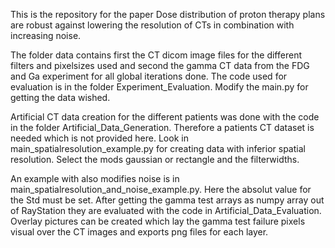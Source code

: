This is the repository for the paper Dose distribution of proton therapy plans are robust against lowering the resolution of CTs in combination with increasing noise.

The folder data contains first the CT dicom image files for the different filters and pixelsizes used and second the gamma CT data from the FDG and Ga experiment for all global iterations done.
The code used for evaluation is in the folder Experiment_Evaluation. Modify the main.py for getting the data wished.

Artificial CT data creation for the different patients was done with the code in the folder Artificial_Data_Generation. Therefore a patients CT dataset is needed which is not provided here. 
Look in main_spatialresolution_example.py for creating data with inferior spatial resolution. Select the mods gaussian or rectangle and the filterwidths.

An example with also modifies noise is in main_spatialresolution_and_noise_example.py. Here the absolut value for the Std must be set. 
After getting the gamma test arrays as numpy array out of RayStation they are evaluated with the code in Artificial_Data_Evaluation. Overlay pictures can be created which lay the gamma test failure pixels visual over the CT images and exports png files for each layer.
